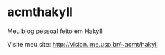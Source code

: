 acmthakyll
==========

Meu blog pessoal feito em Hakyll

Visite meu site: <http://vision.ime.usp.br/~acmt/hakyll>

